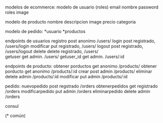 modelos de ecommerce:
modelo de usuario (roles)
    email
    nombre
    password
    roles
    image

modelo de producto 
    nombre
    descripcion
    image
    precio
    categoria

modelo de pedido:
   *usuario
   *productos
   

endpoints de usuarios
registro            post    anonimo         /users/
login               post    registrado,     /users/login
modificar           put     registrado,     /users/ 
logout              post    registrado,     /users/logout
delete              delete  registrado,     /users/        
getuser             get     admin.          /users/
getuser_id          get     admin.          /users/:id

endpoints de producto:
obtener porductos   get     anonimo         /products/
obtener porducto    get     anonimo         /products/:id
crear               post    admin           /products/
eliminar            detele  admin           /products/:id
modificar           put     admin           /products/:id


pedido:
nuevopedido         post    regstrado       /orders
obtenerpedidos      get     registrado      /orders
modificarpedido     put     admin           /orders
eliminarpedido      delete  admin           /orders


consul

(* común)